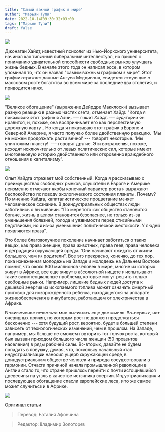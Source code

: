 ```yaml
---
title: "Самый важный график в мире"
author: "Марьян Тупи"
date: 2022-10-14T09:30:32+03:00
tags: ["Марьян Тупи"]
draft: false
---
```

![](https://www.humanprogress.org/wp-content/uploads/2016/12/thinkstockphotos-78491646.jpg)

Джонатан Хайдт, известный психолог из Нью-Йоркского университета, начинал как типичный либеральный интеллектуал, но пришел к пониманию удивительной способности свободных рынков улучшать жизнь бедных. В начале этого года он написал эссе, в котором упоминал то, что он назвал "самым важным графиком в мире". Этот график отражает данные Ангуса Мэддисона, свидетельствующие о массовом росте богатства во всем мире за последние два столетия, и приводится ниже.

**![](https://lh5.googleusercontent.com/tOuNUpaFKT57U2jnsfqoiuiZX-cVuffYnZJfBhN1vOu_Q3T0PJ_BZ22lMyMxiMDDCwzt0KW0Ph93NIp_WA4UNSoEwa2b8NjTqJm1TWgM3_LUHUyDgYcHJoc_Y4yCur1HBWxRaIRiGHGL7s4yqw4piFk)**

"Великое обогащение" (выражение Дейрдре Макклоски) вызывает разную реакцию в разных частях света, отмечает Хайдт. "Когда я показываю этот график в Азии, --- пишет Хайдт, --- аудитории он нравится, и, похоже, она воспринимает его как перспективную дорожную карту... Но когда я показываю этот график в Европе и Северной Америке, я часто получаю более двойственную реакцию. 'Мы не можем продолжать расти вечно!' --- говорят некоторые. 'Мы уничтожим планету!' --- говорят другие. Эти возражения, похоже, исходят исключительно от левых политических сил, которые имеют многовековую историю двойственного или откровенно враждебного отношения к капитализму".

**![](https://lh4.googleusercontent.com/odP-gZ7an7TnDjsHwR3MxgMYVFIBbgKCQk1KdHyYEEuxR1D4rhGNQECbxWJi0LEEjz7nISXczs_p2NgNAkjQEEt4G2ebdhZJ0nJWyNHAHdgIoya1MyWBe0IJt_SGvDHozZUE8o5syV50e25_vaVGySc)**

Опыт Хайдта отражает мой собственный. Когда я рассказываю о преимуществах свободных рынков, слушатели в Европе и Америке неизменно отмечают якобы конечный характер роста и выражают беспокойство по поводу экологического состояния планеты. Почему? По мнению Хайдта, капиталистическое процветание меняет человеческое сознание. В доиндустриальных обществах люди заботились о выживании. "По мере того как общество становится богаче, жизнь в целом становится безопаснее, не только из-за уменьшения болезней, голода и уязвимости перед стихийными бедствиями, но и из-за уменьшения политической жестокости. У людей появляются права".

Это более благополучное поколение начинает заботиться о таких вещах, как права женщин, права животных, права геев, права человека и деградация окружающей среды. "Они начинают ожидать от жизни большего, чем их родители". Все это прекрасно, конечно, до тех пор, пока изнеженная молодежь на Западе и молодежь на Дальнем Востоке помнит, что около 800 миллионов человек в мире, многие из которых живут в Африке, все еще живут в абсолютной нищете и испытывают такие экзистенциальные проблемы, которые могут решить только свободные рынки. Например, лишение бедных людей доступа к дешевой энергии из ископаемого топлива может означать смертный приговор для новорожденного ребенка, находящегося на аппарате жизнеобеспечения в инкубаторе, работающем от электричества в Африке.

В заключение позвольте мне высказать еще две мысли. Во-первых, нет очевидных причин, по которым рост не должен продолжаться бесконечно --- хотя будущий рост, вероятно, будет в большей степени зависеть от технологических изменений, чем в прошлом. На Западе, например, мы больше не сможем повторить тот толчок роста, который был вызван приходом большого числа женщин (50 процентов населения) в ряды рабочей силы. Во-вторых, давайте не будем попадать в ловушку, думая, что, поскольку начальный этап индустриализации наносил ущерб окружающей среде, в доиндустриальном обществе человек и природа сосуществовали в гармонии. Отчасти причиной начала промышленной революции в Англии стало то, что стране пришлось перейти с почти истощившийся древесины на уголь в качестве источника энергии. Индустриализация и последующее обогащение спасли европейские леса, и то же самое может случиться и в Африке.

**![](https://lh5.googleusercontent.com/ZwP6tmUMTkSJKuYicZhs4y6LdHAAZpKi_hp9MDNjdva3WberziIajciD16rkzQgyWo_kqFV9fveC5FEOOHq3K8hsvZd9SYbzLIW0RCSgGTHER-Z5Hh7JWwI49cLd2KVtNuzvD2nI0BJ0ERhwUkde4dM)**

[Оригинал статьи](https://www.humanprogress.org/the-most-important-graph-in-the-world/)

> Перевод: Наталия Афончина

> Редактор: Владимир Золоторев

